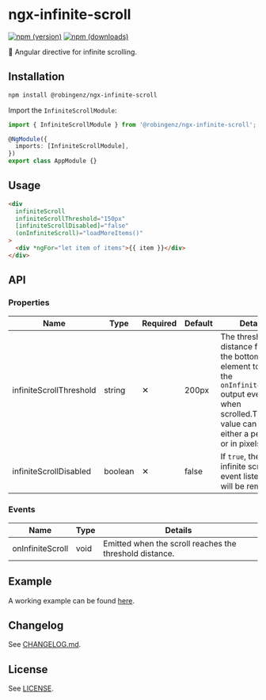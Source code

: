# ngx-infinite-scroll

[![npm (version)](https://img.shields.io/npm/v/@robingenz/ngx-infinite-scroll)](https://www.npmjs.com/package/@robingenz/ngx-infinite-scroll)
[![npm (downloads)](https://img.shields.io/npm/dw/@robingenz/ngx-infinite-scroll)](https://www.npmjs.com/package/@robingenz/ngx-infinite-scroll)

📜 Angular directive for infinite scrolling.

## Installation

```bash
npm install @robingenz/ngx-infinite-scroll
```

Import the `InfiniteScrollModule`:

```ts
import { InfiniteScrollModule } from '@robingenz/ngx-infinite-scroll';

@NgModule({
  imports: [InfiniteScrollModule],
})
export class AppModule {}
```

## Usage

```html
<div
  infiniteScroll
  infiniteScrollThreshold="150px"
  [infiniteScrollDisabled]="false"
  (onInfiniteScroll)="loadMoreItems()"
>
  <div *ngFor="let item of items">{{ item }}</div>
</div>
```

## API

### Properties

| Name                    | Type    | Required | Default | Details                                                                                                                                                          |
| ----------------------- | ------- | -------- | ------- | ---------------------------------------------------------------------------------------------------------------------------------------------------------------- |
| infiniteScrollThreshold | string  | ✕        | 200px   | The threshold distance from the bottom of the element to call the `onInfiniteScroll` output event when scrolled.The value can be either a percent, or in pixels. |
| infiniteScrollDisabled  | boolean | ✕        | false   | If `true`, the infinite scroll event listeners will be removed.                                                                                                  |

### Events

| Name | Type | Details |
|----------|------|---------|
|onInfiniteScroll|void|Emitted when the scroll reaches the threshold distance.|

## Example

A working example can be found [here](https://stackblitz.com/github/robingenz/ngx-infinite-scroll).

## Changelog

See [CHANGELOG.md](https://github.com/robingenz/ngx-infinite-scroll/blob/main/CHANGELOG.md).

## License

See [LICENSE](https://github.com/robingenz/ngx-infinite-scroll/blob/main/LICENSE).
